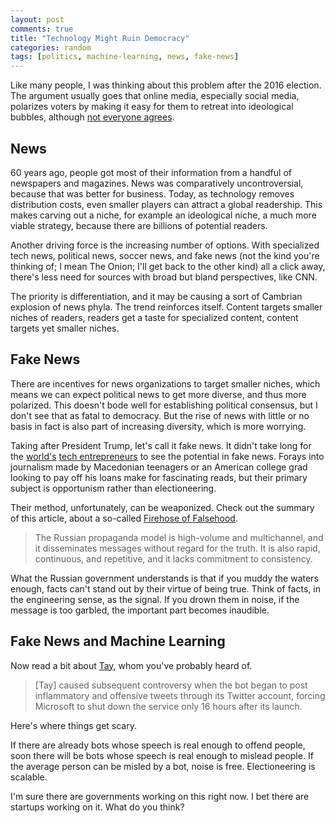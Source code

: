 ```yaml
---
layout: post
comments: true
title: "Technology Might Ruin Democracy"
categories: random
tags: [politics, machine-learning, news, fake-news]
---
```


Like many people, I was thinking about this problem after the 2016 election. The argument usually goes that online media, especially social media, polarizes voters by making it easy for them to retreat into ideological bubbles, although [not everyone agrees](https://www.nytimes.com/2017/04/13/us/political-polarization-internet.html).


## News
60 years ago, people got most of their information from a handful of newspapers and magazines. News was comparatively uncontroversial, because that was better for business. Today, as technology removes distribution costs, even smaller players can attract a global readership. This makes carving out a niche, for example an ideological niche, a much more viable strategy, because there are billions of potential readers.

Another driving force is the increasing number of options. With specialized tech news, political news, soccer news, and fake news (not the kind you're thinking of; I mean The Onion; I'll get back to the other kind) all a click away, there's less need for sources with broad but bland perspectives, like CNN.

The priority is differentiation, and it may be causing a sort of Cambrian explosion of news phyla. The trend reinforces itself. Content targets smaller niches of readers, readers get a taste for specialized content, content targets yet smaller niches.


## Fake News
There are incentives for news organizations to target smaller niches, which means we can expect political news to get more diverse, and thus more polarized. This doesn't bode well for establishing political consensus, but I don't see that as fatal to democracy. But the rise of news with little or no basis in fact is also part of increasing diversity, which is more worrying.

Taking after President Trump, let's call it fake news. It didn't take long for the [world's](https://www.wired.com/2017/02/veles-macedonia-fake-news/) [tech entrepreneurs](https://www.nytimes.com/2017/01/18/us/fake-news-hillary-clinton-cameron-harris.html) to see the potential in fake news. Forays into journalism made by Macedonian teenagers or an American college grad looking to pay off his loans make for fascinating reads, but their primary subject is opportunism rather than electioneering.

Their method, unfortunately, can be weaponized. Check out the summary of this article, about a so-called [Firehose of Falsehood](http://www.rand.org/pubs/perspectives/PE198.html).

>The Russian propaganda model is high-volume and multichannel, and it disseminates messages without regard for the truth. It is also rapid, continuous, and repetitive, and it lacks commitment to consistency.

What the Russian government understands is that if you muddy the waters enough, facts can't stand out by their virtue of being true. Think of facts, in the engineering sense, as the signal. If you drown them in noise, if the message is too garbled, the important part becomes inaudible.


## Fake News and Machine Learning
Now read a bit about [Tay](https://en.wikipedia.org/wiki/Tay_(bot)), whom you've probably heard of.

>[Tay] caused subsequent controversy when the bot began to post inflammatory and offensive tweets through its Twitter account, forcing Microsoft to shut down the service only 16 hours after its launch.

Here's where things get scary.

If there are already bots whose speech is real enough to offend people, soon there will be bots whose speech is real enough to mislead people. If the average person can be misled by a bot, noise is free. Electioneering is scalable.

I'm sure there are governments working on this right now. I bet there are startups working on it. What do you think?
